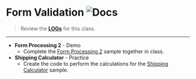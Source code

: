# Form Validation ![Docs](https://img.shields.io/badge/Documentation%20Status-10--40%25%20Rough%20Outline-red?logo=Read%20the%20Docs)

> Review the [**LOGs**](./LOGs.md) for this class.

---

- **Form Processing 2** - Demo
  - Complete the [Form Processing 2](./form-processing-2/ReadMe.md) sample together in class.
- **Shipping Calculator** - Practice
  - Create the code to perform the calculations for the [Shipping Calculator](./shipping-calculator/Readme.md) sample.
